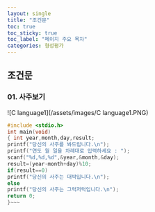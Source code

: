 ```yaml
---
layout: single
title: "조건문" 
toc: true
toc_sticky: true
toc_label: "페이지 주요 목차"
categories: 형성평가
---
```


조건문
---

### 01. 사주보기
![C language1](/assets/images/C language1.PNG)
<C-->
~~~c
#include <stdio.h>
int main(void)
{ int year,month,day,result;
printf("당신의 사주를 봐드립니다.\n");
printf("연도 월 일을 차례대로 입력하세요 : ");
scanf("%d,%d,%d",&year,&month,&day);
result=(year-month+day)%10;
if(result==0)
printf("당신의 사주는 대박입니다.\n");
else
printf("당신의 사주는 그럭저럭입니다.\n");
return 0;
}~~~
